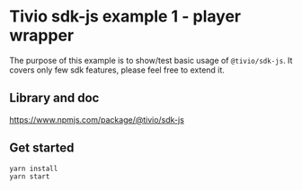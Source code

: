 # Tivio sdk-js example 1 - player wrapper

The purpose of this example is to show/test basic usage of `@tivio/sdk-js`. It covers only few sdk features, please feel free to extend it.

## Library and doc

https://www.npmjs.com/package/@tivio/sdk-js


## Get started

```bash
yarn install
yarn start
```
